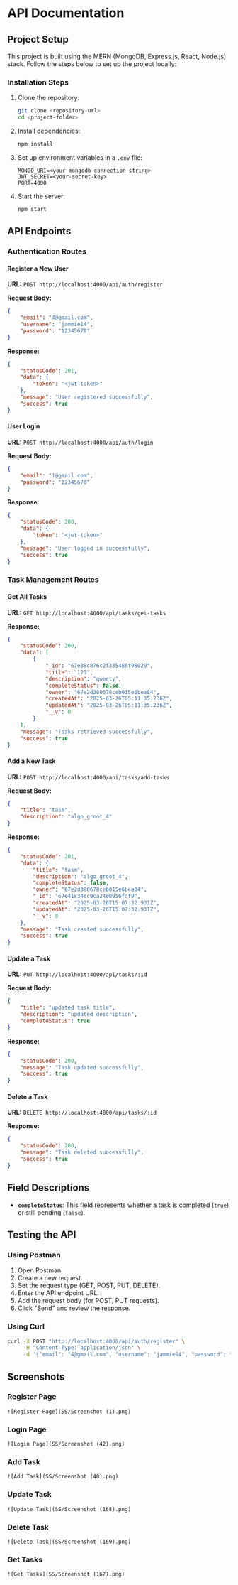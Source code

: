 # API Documentation

## Project Setup

This project is built using the MERN (MongoDB, Express.js, React, Node.js) stack. Follow the steps below to set up the project locally:

### Installation Steps
1. Clone the repository:
   ```sh
   git clone <repository-url>
   cd <project-folder>
   ```
2. Install dependencies:
   ```sh
   npm install
   ```
3. Set up environment variables in a `.env` file:
   ```
   MONGO_URI=<your-mongodb-connection-string>
   JWT_SECRET=<your-secret-key>
   PORT=4000
   ```
4. Start the server:
   ```sh
   npm start
   ```

## API Endpoints

### Authentication Routes

#### Register a New User
**URL:** `POST http://localhost:4000/api/auth/register`

**Request Body:**
```json
{
    "email": "4@gmail.com",
    "username": "jammie14",
    "password": "12345678"
}
```

**Response:**
```json
{
    "statusCode": 201,
    "data": {
        "token": "<jwt-token>"
    },
    "message": "User registered successfully",
    "success": true
}
```

#### User Login
**URL:** `POST http://localhost:4000/api/auth/login`

**Request Body:**
```json
{
    "email": "1@gmail.com",
    "password": "12345678"
}
```

**Response:**
```json
{
    "statusCode": 200,
    "data": {
        "token": "<jwt-token>"
    },
    "message": "User logged in successfully",
    "success": true
}
```

### Task Management Routes

#### Get All Tasks
**URL:** `GET http://localhost:4000/api/tasks/get-tasks`

**Response:**
```json
{
    "statusCode": 200,
    "data": [
        {
            "_id": "67e38c876c2f335486f98029",
            "title": "123",
            "description": "qwerty",
            "completeStatus": false,
            "owner": "67e2d380678ceb015e6bea84",
            "createdAt": "2025-03-26T05:11:35.236Z",
            "updatedAt": "2025-03-26T05:11:35.236Z",
            "__v": 0
        }
    ],
    "message": "Tasks retrieved successfully",
    "success": true
}
```

#### Add a New Task
**URL:** `POST http://localhost:4000/api/tasks/add-tasks`

**Request Body:**
```json
{
    "title": "tasm",
    "description": "algo_groot_4"
}
```

**Response:**
```json
{
    "statusCode": 201,
    "data": {
        "title": "tasm",
        "description": "algo_groot_4",
        "completeStatus": false,
        "owner": "67e2d380678ceb015e6bea84",
        "_id": "67e41834ec9ca24e0956fdf9",
        "createdAt": "2025-03-26T15:07:32.931Z",
        "updatedAt": "2025-03-26T15:07:32.931Z",
        "__v": 0
    },
    "message": "Task created successfully",
    "success": true
}
```

#### Update a Task
**URL:** `PUT http://localhost:4000/api/tasks/:id`

**Request Body:**
```json
{
    "title": "updated task title",
    "description": "updated description",
    "completeStatus": true
}
```

**Response:**
```json
{
    "statusCode": 200,
    "message": "Task updated successfully",
    "success": true
}
```

#### Delete a Task
**URL:** `DELETE http://localhost:4000/api/tasks/:id`

**Response:**
```json
{
    "statusCode": 200,
    "message": "Task deleted successfully",
    "success": true
}
```

## Field Descriptions
- **`completeStatus`**: This field represents whether a task is completed (`true`) or still pending (`false`).

## Testing the API

### Using Postman
1. Open Postman.
2. Create a new request.
3. Set the request type (GET, POST, PUT, DELETE).
4. Enter the API endpoint URL.
5. Add the request body (for POST, PUT requests).
6. Click "Send" and review the response.

### Using Curl
```sh
curl -X POST "http://localhost:4000/api/auth/register" \
     -H "Content-Type: application/json" \
     -d '{"email": "4@gmail.com", "username": "jammie14", "password": "12345678"}'
```

## Screenshots

### Register Page
```
![Register Page](SS/Screenshot (1).png)
```

### Login Page
```
![Login Page](SS/Screenshot (42).png)
```

### Add Task
```
![Add Task](SS/Screenshot (48).png)
```

### Update Task
```
![Update Task](SS/Screenshot (168).png)
```

### Delete Task
```
![Delete Task](SS/Screenshot (169).png)
```

### Get Tasks
```
![Get Tasks](SS/Screenshot (167).png)
```

